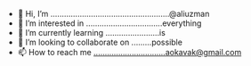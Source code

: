 - 👋 Hi, I’m .....................................................@aliuzman
- 👀 I’m interested in ..................................everything
- 🌱 I’m currently learning ........................is
- 💞️ I’m looking to collaborate on .........possible
- 📫 How to reach me ................................aokavak@gmail.com

<!---
aliuzman/aliuzman is a ✨ special ✨ repository because its `README.md` (this file) appears on your GitHub profile.
You can click the Preview link to take a look at your changes.
--->
